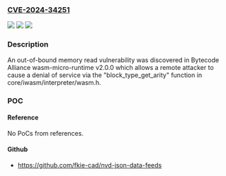 ### [CVE-2024-34251](https://cve.mitre.org/cgi-bin/cvename.cgi?name=CVE-2024-34251)
![](https://img.shields.io/static/v1?label=Product&message=n%2Fa&color=blue)
![](https://img.shields.io/static/v1?label=Version&message=n%2Fa&color=blue)
![](https://img.shields.io/static/v1?label=Vulnerability&message=n%2Fa&color=brighgreen)

### Description

An out-of-bound memory read vulnerability was discovered in Bytecode Alliance wasm-micro-runtime v2.0.0 which allows a remote attacker to cause a denial of service via the "block_type_get_arity" function in core/iwasm/interpreter/wasm.h.

### POC

#### Reference
No PoCs from references.

#### Github
- https://github.com/fkie-cad/nvd-json-data-feeds

